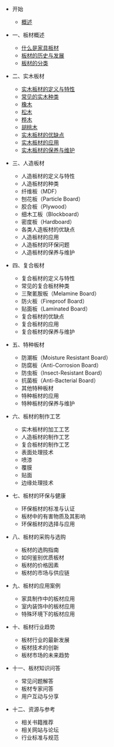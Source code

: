 - 开始

  - [概述](/README.md)


- 一、板材概述
  - [什么是家具板材](README.md)
  - [板材的历史与发展](/)
  - [板材的分类](/)
- 二、实木板材
  - [实木板材的定义与特性](/)
  - [常见的实木种类](/)
  - [橡木](/)
  - [松木](/)
  - [桦木](/)
  - [胡桃木](/)
  - [实木板材的优缺点](/)
  - [实木板材的应用](/)
  - [实木板材的保养与维护](/)
- 三、人造板材
  - 人造板材的定义与特性
  - 人造板材的种类
  - 纤维板（MDF）
  - 刨花板（Particle Board）
  - 胶合板（Plywood）
  - 细木工板（Blockboard）
  - 密度板（Hardboard）
  - 各类人造板材的优缺点
  - 人造板材的应用
  - 人造板材的环保问题
  - 人造板材的保养与维护
- 四、复合板材
  - 复合板材的定义与特性
  - 常见的复合板材种类
  - 三聚氰胺板（Melamine Board）
  - 防火板（Fireproof Board）
  - 贴面板（Laminated Board）
  - 复合板材的优缺点
  - 复合板材的应用
  - 复合板材的保养与维护
- 五、特种板材
  - 防潮板（Moisture Resistant Board）
  - 防腐板（Anti-Corrosion Board）
  - 防虫板（Insect-Resistant Board）
  - 抗菌板（Anti-Bacterial Board）
  - 其他特种板材
  - 特种板材的应用
  - 特种板材的保养与维护
- 六、板材的制作工艺
  - 实木板材的加工工艺
  - 人造板材的制作工艺
  - 复合板材的制作工艺
  - 表面处理技术
  - 喷漆
  - 覆膜
  - 贴面
  - 边缘处理技术
- 七、板材的环保与健康
  - 环保板材的标准与认证
  - 板材中的有害物质及其影响
  - 环保板材的选择与应用
- 八、板材的采购与选购
  - 板材的选购指南
  - 如何鉴别优质板材
  - 板材的价格因素
  - 板材的市场与供应链
- 九、板材的应用案例
  - 家具制作中的板材应用
  - 室内装饰中的板材应用
  - 特殊环境下的板材应用
- 十、板材行业趋势
  - 板材行业的最新发展
  - 板材技术的创新
  - 板材市场的未来趋势
- 十一、板材知识问答
  - 常见问题解答
  - 板材专家问答
  - 用户互动与分享
- 十二、资源与参考
  - 相关书籍推荐
  - 相关网站与论坛
  - 行业标准与规范
